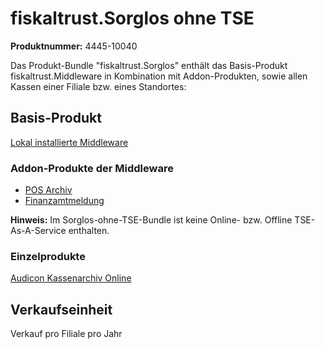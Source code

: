 # fiskaltrust.Sorglos ohne TSE

**Produktnummer:** 4445-10040

Das Produkt-Bundle "fiskaltrust.Sorglos" enthält das Basis-Produkt fiskaltrust.Middleware in Kombination mit Addon-Produkten, sowie allen Kassen einer Filiale bzw. eines Standortes:

## Basis-Produkt

[Lokal installierte Middleware](../../product-service-description/compliance-as-a-service/produkte/lokal-installierte-middleware.md) 

### Addon-Produkte der Middleware

-  [POS Archiv](../../product-service-description/revisionssichere-daten-as-a-service/produkte/pos-archiv.md) 
-  [Finanzamtmeldung](../../product-service-description/compliance-as-a-service/produkte/Finanzamtmeldung.md) 

**Hinweis:** Im Sorglos-ohne-TSE-Bundle ist keine Online- bzw. Offline TSE-As-A-Service enthalten.

### Einzelprodukte

[Audicon Kassenarchiv Online](../../product-service-description/revisionssichere-daten-as-a-service/produkte/Audicon-Kassenarchiv-Online.md) 

## Verkaufseinheit

Verkauf pro Filiale pro Jahr